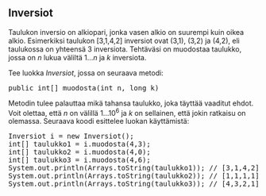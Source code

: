 ## Inversiot ##

Taulukon inversio on alkiopari, jonka vasen alkio on suurempi kuin oikea alkio. Esimerkiksi taulukon [3,1,4,2] inversiot ovat (3,1), (3,2) ja (4,2), eli taulukossa on yhteensä 3 inversiota.
Tehtäväsi on muodostaa taulukko, jossa on <em>n</em> lukua väliltä 1...<em>n</em> ja <em>k</em> inversiota.

Tee luokka <em>Inversiot</em>, jossa on seuraava metodi:

<pre>public int[] muodosta(int n, long k)</pre>

Metodin tulee palauttaa mikä tahansa taulukko, joka täyttää vaaditut ehdot. Voit olettaa, että <em>n</em> on välillä 1...10<sup>6</sup> ja <em>k</em> on sellainen, että jokin ratkaisu on olemassa.
Seuraava koodi esittelee luokan käyttämistä:

<pre>Inversiot i = new Inversiot();
int[] taulukko1 = i.muodosta(4,3);
int[] taulukko2 = i.muodosta(4,0);
int[] taulukko3 = i.muodosta(4,6);
System.out.println(Arrays.toString(taulukko1)); // [3,1,4,2]
System.out.println(Arrays.toString(taulukko2)); // [1,1,1,1]
System.out.println(Arrays.toString(taulukko3)); // [4,3,2,1]</pre>

